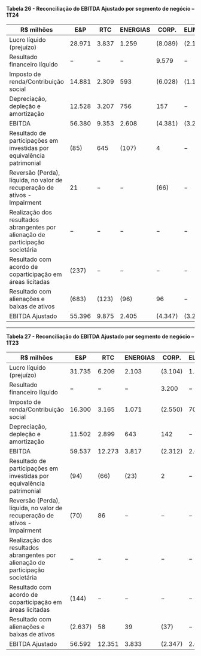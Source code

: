 **Tabela 26 - Reconciliação do EBITDA Ajustado por segmento de negócio – 1T24**

| R$ milhões                                               | E&P     | RTC      | ENERGIAS | CORP. | ELIMIN. | CONSOLIDADO |
|--------------------------------------------------------|---------|----------|----------|-------|---------|--------------|
| Lucro líquido (prejuízo)                               | 28.971  | 3.837    | 1.259    | (8.089)| (2.168) | 23.810       |
| Resultado financeiro líquido                            | −       | −        | −        | 9.579 | −       | 9.579        |
| Imposto de renda/Contribuição social                   | 14.881  | 2.309    | 593      | (6.028)| (1.117) | 10.638       |
| Depreciação, depleção e amortização                    | 12.528  | 3.207    | 756      | 157   | −       | 16.648       |
| EBITDA                                                 | 56.380  | 9.353    | 2.608    | (4.381)| (3.285) | 60.675       |
| Resultado de participações em investidas por equivalência patrimonial | (85)    | 645      | (107)    | 4     | −       | 457          |
| Reversão (Perda), líquida, no valor de recuperação de ativos - Impairment | 21      | −        | −        | (66)  | −       | (45)         |
| Realização dos resultados abrangentes por alienação de participação societária | −       | −        | −        | −     | −       | −            |
| Resultado com acordo de coparticipação em áreas licitadas | (237)   | −        | −        | −     | −       | (237)        |
| Resultado com alienações e baixas de ativos            | (683)   | (123)    | (96)     | 96    | −       | (806)        |
| EBITDA Ajustado                                        | 55.396  | 9.875    | 2.405    | (4.347)| (3.285) | 60.044       |

----

**Tabela 27 - Reconciliação do EBITDA Ajustado por segmento de negócio – 1T23**

| R$ milhões                                               | E&P     | RTC      | ENERGIAS | CORP. | ELIMIN. | CONSOLIDADO |
|--------------------------------------------------------|---------|----------|----------|-------|---------|--------------|
| Lucro líquido (prejuízo)                               | 31.735  | 6.209    | 2.103    | (3.104)| 1.364   | 38.307       |
| Resultado financeiro líquido                            | −       | −        | −        | 3.200 | −       | 3.200        |
| Imposto de renda/Contribuição social                   | 16.300  | 3.165    | 1.071    | (2.550)| 704     | 18.690       |
| Depreciação, depleção e amortização                    | 11.502  | 2.899    | 643      | 142   | −       | 15.186       |
| EBITDA                                                 | 59.537  | 12.273   | 3.817    | (2.312)| 2.068   | 75.383       |
| Resultado de participações em investidas por equivalência patrimonial | (94)    | (66)     | (23)     | 2     | −       | (181)        |
| Reversão (Perda), líquida, no valor de recuperação de ativos - Impairment | (70)    | 86       | −        | −     | −       | 16           |
| Realização dos resultados abrangentes por alienação de participação societária | −       | −        | −        | −     | −       | −            |
| Resultado com acordo de coparticipação em áreas licitadas | (144)   | −        | −        | −     | −       | (144)        |
| Resultado com alienações e baixas de ativos            | (2.637) | 58       | 39       | (37)  | −       | (2.577)      |
| EBITDA Ajustado                                        | 56.592  | 12.351   | 3.833    | (2.347)| 2.068   | 72.497       |
